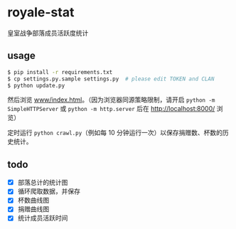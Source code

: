 # royale-stat
皇室战争部落成员活跃度统计

## usage

```sh
$ pip install -r requirements.txt
$ cp settings.py.sample settings.py  # please edit TOKEN and CLAN
$ python update.py
```

然后浏览 [www/index.html](www/index.html)。（因为浏览器同源策略限制，请开启 `python -m SimpleHTTPServer` 或 `python -m http.server` 后在 [http://localhost:8000/](http://localhost:8000/) 浏览）

定时运行 `python crawl.py`（例如每 10 分钟运行一次）以保存捐赠数、杯数的历史统计。

## todo

 - [x] 部落总计的统计图
 - [x] 循环爬取数据，并保存
 - [x] 杯数曲线图
 - [x] 捐赠曲线图
 - [x] 统计成员活跃时间
